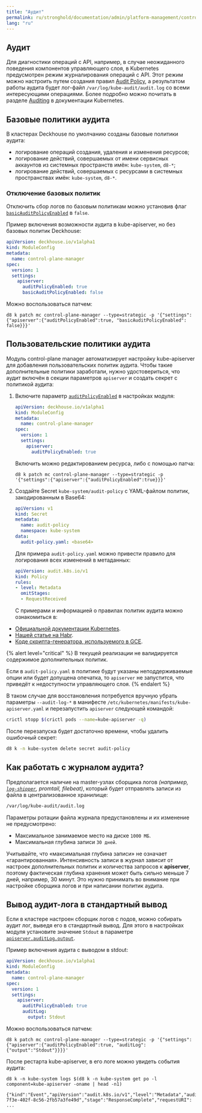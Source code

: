 ```yaml
---
title: "Аудит"
permalink: ru/stronghold/documentation/admin/platform-management/control-plane-settings/audit.html
lang: "ru"
---
```


## Аудит

Для диагностики операций с API, например, в случае неожиданного поведения компонентов управляющего слоя, в Kubernetes предусмотрен режим журналирования операций с API. Этот режим можно настроить путем создания правил [Audit Policy](https://kubernetes.io/docs/tasks/debug/debug-cluster/audit/#audit-policy), а результатом работы аудита будет лог-файл `/var/log/kube-audit/audit.log` со всеми интересующими операциями. Более подробно можно почитать в разделе [Auditing](https://kubernetes.io/docs/tasks/debug/debug-cluster/audit/) в документации Kubernetes.

## Базовые политики аудита

В кластерах Deckhouse по умолчанию созданы базовые политики аудита:
- логирование операций создания, удаления и изменения ресурсов;
  <!-- TODO здесь какие ресурсы имеются в виду? Надо бы уточнить. -->
- логирование действий, совершаемых от имени сервисных аккаунтов из системных пространств имён: `kube-system`, `d8-*`;
- логирование действий, совершаемых с ресурсами в системных пространствах имён: `kube-system`, `d8-*`.

### Отключение базовых политик

Отключить сбор логов по базовым политикам можно установив флаг [`basicAuditPolicyEnabled`](/products/kubernetes-platform/documentation/v1/modules/control-plane-manager/configuration.html#parameters-apiserver-basicauditpolicyenabled) в `false`.

Пример включения возможности аудита в kube-apiserver, но без базовых политик Deckhouse:

```yaml
apiVersion: deckhouse.io/v1alpha1
kind: ModuleConfig
metadata:
  name: control-plane-manager
spec:
  version: 1
  settings:
    apiserver:
      auditPolicyEnabled: true
      basicAuditPolicyEnabled: false
```

Можно воспользоваться патчем:

```shell
d8 k patch mc control-plane-manager --type=strategic -p '{"settings":{"apiserver":{"auditPolicyEnabled":true, "basicAuditPolicyEnabled": false}}}'
```

## Пользовательские политики аудита

Модуль control-plane manager автоматизирует настройку kube-apiserver для добавления пользовательских политик аудита. Чтобы такие дополнительные политики заработали, нужно удостовериться, что аудит включён в секции параметров `apiserver` и создать секрет с политикой аудита:

1. Включите параметр [`auditPolicyEnabled`](/products/kubernetes-platform/documentation/v1/modules/control-plane-manager/configuration.html#parameters-apiserver-auditpolicyenabled) в настройках модуля:

   ```yaml
   apiVersion: deckhouse.io/v1alpha1
   kind: ModuleConfig
   metadata:
     name: control-plane-manager
   spec:
     version: 1
     settings:
       apiserver:
         auditPolicyEnabled: true
   ```

   Включить можно редактированием ресурса, либо с помощью патча:

   ```shell
   d8 k patch mc control-plane-manager --type=strategic -p '{"settings":{"apiserver":{"auditPolicyEnabled":true}}}'
   ```

2. Создайте Secret `kube-system/audit-policy` с YAML-файлом политик, закодированным в Base64:

   ```yaml
   apiVersion: v1
   kind: Secret
   metadata:
     name: audit-policy
     namespace: kube-system
   data:
     audit-policy.yaml: <base64>
   ```

   Для примера `audit-policy.yaml` можно привести правило для логирования всех изменений в метаданных:

   ```yaml
   apiVersion: audit.k8s.io/v1
   kind: Policy
   rules:
   - level: Metadata
     omitStages:
     - RequestReceived
   ```

   С примерами и информацией о правилах политик аудита можно ознакомиться в:

- [Официальной документации Kubernetes](https://kubernetes.io/docs/tasks/debug/debug-cluster/audit/#audit-policy).
- [Нашей статье на Habr](https://habr.com/ru/company/flant/blog/468679/).
- [Коде скрипта-генератора, используемого в GCE](https://github.com/kubernetes/kubernetes/blob/0ef45b4fcf7697ea94b96d1a2fe1d9bffb692f3a/cluster/gce/gci/configure-helper.sh#L722-L862).

{% alert level="critical" %}
В текущей реализации не валидируется содержимое дополнительных политик.

Если в `audit-policy.yaml` в политике будут указаны неподдерживаемые опции или будет допущена опечатка, то `apiserver` не запустится, что приведёт к недоступности управляющего слоя.
{% endalert %}

В таком случае для восстановления потребуется вручную убрать параметры `--audit-log-*` в манифесте `/etc/kubernetes/manifests/kube-apiserver.yaml` и перезапустить `apiserver` следующей командой:

```bash
crictl stopp $(crictl pods --name=kube-apiserver -q)
```

После перезапуска будет достаточно времени, чтобы удалить ошибочный секрет:

```bash
d8 k -n kube-system delete secret audit-policy
```

## Как работать с журналом аудита?

Предполагается наличие на master-узлах сборщика логов *(например, [`log-shipper`](/products/kubernetes-platform/documentation/v1/modules/log-shipper/), promtail, filebeat)*, который будет отправлять записи из файла в централизованное хранилище:

```bash
/var/log/kube-audit/audit.log
```

Параметры ротации файла журнала предустановлены и их изменение не предусмотрено:

- Максимальное занимаемое место на диске `1000 МБ`.
- Максимальная глубина записи `30 дней`.

Учитывайте, что «максимальная глубина записи» не означает «гарантированная». Интенсивность записи в журнал зависит от настроек дополнительных политик и количества запросов к **apiserver**, поэтому фактическая глубина хранения может быть сильно меньше 7 дней, например, 30 минут. Это нужно принимать во внимание при настройке сборщика логов и при написании политик аудита.

## Вывод аудит-лога в стандартный вывод

Если в кластере настроен сборщик логов с подов, можно собирать аудит лог, выведя его в стандартный вывод. Для этого  в настройках модуля установите значение `Stdout` в параметре [`apiserver.auditLog.output`](/products/kubernetes-platform/documentation/v1/modules/control-plane-manager/configuration.html#parameters-apiserver-auditlog-output).

Пример включения аудита с выводом в stdout:

```yaml
apiVersion: deckhouse.io/v1alpha1
kind: ModuleConfig
metadata:
  name: control-plane-manager
spec:
  version: 1
  settings:
    apiserver:
      auditPolicyEnabled: true
      auditLog:
        output: Stdout
```

Можно воспользоваться патчем:

```shell
d8 k patch mc control-plane-manager --type=strategic -p '{"settings":{"apiserver":{"auditPolicyEnabled":true, "auditLog":{"output":"Stdout"}}}}'
```

После рестарта kube-apiserver, в его логе можно увидеть события аудита:

```shell
d8 k -n kube-system logs $(d8 k -n kube-system get po -l component=kube-apiserver -oname | head -n1)

{"kind":"Event","apiVersion":"audit.k8s.io/v1","level":"Metadata","auditID":"38a26239-7f3e-402f-8c56-2fb57a3fe49d","stage":"ResponseComplete","requestURI": ...
```
